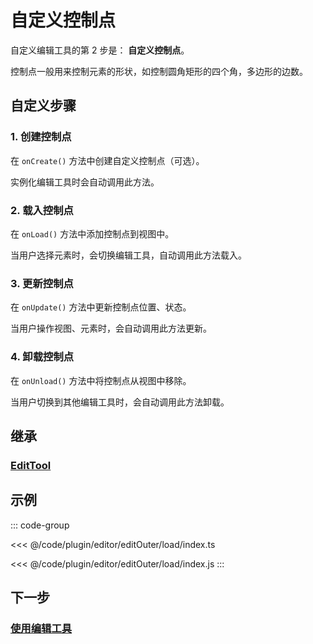 # 自定义控制点

自定义编辑工具的第 2 步是： **自定义控制点**。

控制点一般用来控制元素的形状，如控制圆角矩形的四个角，多边形的边数。

## 自定义步骤

### 1. 创建控制点

在 `onCreate()` 方法中创建自定义控制点（可选）。

实例化编辑工具时会自动调用此方法。

### 2. 载入控制点

在 `onLoad()` 方法中添加控制点到视图中。

当用户选择元素时，会切换编辑工具，自动调用此方法载入。

### 3. 更新控制点

在 `onUpdate()` 方法中更新控制点位置、状态。

当用户操作视图、元素时，会自动调用此方法更新。

### 4. 卸载控制点

在 `onUnload()` 方法中将控制点从视图中移除。

当用户切换到其他编辑工具时，会自动调用此方法卸载。

## 继承

### [EditTool](../EditTool.md)

## 示例

::: code-group

<<< @/code/plugin/editor/editOuter/load/index.ts

<<< @/code/plugin/editor/editOuter/load/index.js
:::

## 下一步

### [使用编辑工具](/plugin/in/editor/editOuter/use.md)
